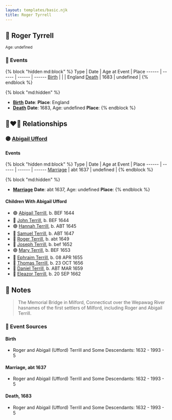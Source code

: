 ```yaml
---
layout: templates/basic.njk
title: Roger Tyrrell
---
```

## 🔵 Roger Tyrrell
<small>Age: undefined</small>


### 📆 Events

{% block "hidden md:block" %}
Type | Date | Age at Event | Place
------ | ------ | ------ | ------
[Birth](#event-event-2) |  |  | England
[Death](#event-event-3) | 1683 | undefined |
{% endblock %}

{% block "md:hidden" %}
- **[Birth](#event-event-2)**
**Date**:
**Place**: England
- **[Death](#event-event-3)**
**Date**: 1683, Age: undefined
**Place**:
{% endblock %}

## 👩‍❤️‍👨 Relationships

### 🟣 [Abigail Ufford](/people/9/99473444)

#### Events

{% block "hidden md:block" %}
Type | Date | Age at Event | Place
------ | ------ | ------ | ------
[Marriage](#event-family-0-event-0) | abt 1637 | undefined |
{% endblock %}

{% block "md:hidden" %}
- **[Marriage](#event-family-0-event-0)**
**Date**: abt 1637, Age: undefined
**Place**:
{% endblock %}

#### Children With Abigail Ufford
* 🟣 [Abigail Terrill](/people/7/79921415), b. BEF 1644
* 🔵 [John Terrill](/people/6/65221157), b. BEF 1644
* 🟣 [Hannah Terrill](/people/2/26085688), b. ABT 1645
* 🔵 [Samuel Terrill](/people/7/71467792), b. ABT 1647
* 🔵 [Roger Terrill](/people/7/7328352), b. abt 1649
* 🔵 [Joseph Terrill](/people/8/82812656), b. bef 1652
* 🟣 [Mary Terrill](/people/8/80725133), b. BEF 1653
* 🔵 [Ephraim Terrill](/people/6/62982137), b. 08 APR 1655
* 🔵 [Thomas Terrill](/people/4/40420484), b. 23 OCT 1656
* 🔵 [Daniel Terrill](/people/6/65082812), b. ABT MAR 1659
* 🔵 [Eleazor Terrill](/people/3/35437954), b. 20 SEP 1662
## 📝 Notes
>   
  > The Memorial Bridge in Milford, Connecticut over the Wepawag River hasnames of the first settlers of Milford, including Roger and Abigail Terrill.
### 📰 Event Sources

#### <a id="event-event-2"></a> Birth
* Roger and Abigail (Ufford) Terrill and Some Descendants: 1632 - 1993  - 5

#### <a id="event-family-0-event-0"></a> Marriage, abt 1637
* Roger and Abigail (Ufford) Terrill and Some Descendants: 1632 - 1993  - 5
#### <a id="event-event-3"></a> Death, 1683
* Roger and Abigail (Ufford) Terrill and Some Descendants: 1632 - 1993  - 5
